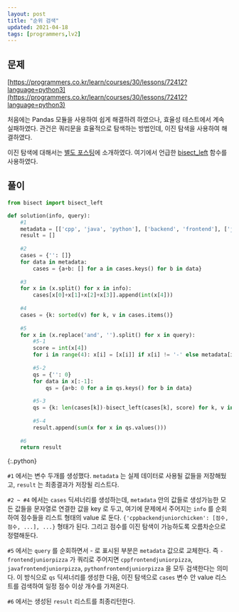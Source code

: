 ```yaml
---
layout: post
title: "순위 검색"
updated: 2021-04-18
tags: [programmers,lv2]
---
```


## 문제

[https://programmers.co.kr/learn/courses/30/lessons/72412?language=python3](https://programmers.co.kr/learn/courses/30/lessons/72412?language=python3)

처음에는 Pandas 모듈을 사용하여 쉽게 해결하려 하였으나, 효율성 테스트에서 계속 실패하였다. 관건은 쿼리문을 효율적으로 탐색하는 방법인데, 이진 탐색을 사용하여 해결하였다.

이진 탐색에 대해서는 [별도 포스팅](https://zininote.github.io/post/binary-search)에 소개하였다. 여기에서 언급한 [bisect_left](https://docs.python.org/ko/3/library/bisect.html#bisect.bisect_left) 함수를 사용하였다.

## 풀이

```py
from bisect import bisect_left

def solution(info, query):
    #1
    metadata = [['cpp', 'java', 'python'], ['backend', 'frontend'], ['junior', 'senior'], ['chicken', 'pizza']]
    result = []
    
    #2
    cases = {'': []}
    for data in metadata:
        cases = {a+b: [] for a in cases.keys() for b in data}
    
    #3
    for x in (x.split() for x in info):
        cases[x[0]+x[1]+x[2]+x[3]].append(int(x[4]))
    
    #4
    cases = {k: sorted(v) for k, v in cases.items()}
    
    #5
    for x in (x.replace('and', '').split() for x in query):
        #5-1
        score = int(x[4])
        for i in range(4): x[i] = [x[i]] if x[i] != '-' else metadata[i]
        
        #5-2
        qs = {'': 0}
        for data in x[:-1]:
            qs = {a+b: 0 for a in qs.keys() for b in data}
        
        #5-3
        qs = {k: len(cases[k])-bisect_left(cases[k], score) for k, v in qs.items()}
        
        #5-4
        result.append(sum(x for x in qs.values()))
    
    #6
    return result
```
{:.python}

`#1` 에서는 변수 두개를 생성했다. `metadata` 는 실제 데이터로 사용될 값들을 저장해뒀고, `result` 는 최종결과가 저장될 리스트다.

`#2 ~ #4` 에서는 `cases` 딕셔너리를 생성하는데, `metadata` 안의 값들로 생성가능한 모든 값들을 문자열로 연결한 값을 key 로 두고, 여기에 문제에서 주어지는 `info` 를 순회하여 점수들을 리스트 형태의 value 로 둔다. `{'cppbackendjuniorchicken': [점수, 점수, ...], ...}` 형태가 된다. 그리고 점수를 이진 탐색이 가능하도록 오름차순으로 정렬해둔다.

`#5` 에서는 `query` 를 순회하면서 - 로 표시된 부분은 `metadata` 값으로 교체한다. 즉 `-frontendjuniorpizza` 가 쿼리로 주어지면 `cppfrontendjuniorpizza`, `javafrontendjuniorpizza`, `pythonfrontendjuniorpizza` 을 모두 검색한다는 의미다. 이 방식으로 `qs` 딕셔너리를 생성한 다음, 이진 탐색으로 `cases` 변수 안 value 리스트를 검색하여 일정 점수 이상 개수를 가져온다.

`#6` 에서는 생성된 `result` 리스트를 최종리턴한다.